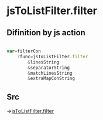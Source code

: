 # jsToListFilter.filter

## Difinition by js action

```js.js

var=filterCon
	?func=jsToListFilter.filter
		&linesString
		&separatorString
		&matchLinesString
		&extraMapConString
```

## Src

->[jsToListFilter.filter](https://github.com/puutaro/CommandClick/blob/master/app/src/main/java/com/puutaro/commandclick/fragment_lib/terminal_fragment/js_interface/text/JsToListFilter.kt#L29)



